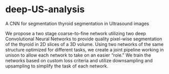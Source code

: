 # deep-US-analysis
A CNN for segmentation thyroid segmentation in Ultrasound images

We propose a two stage coarse-to-fine network utilizing two deep Convolutional Neural Networks to provide quality pixel-wise segmentation of the thyroid in 2D slices of a 3D volume.  Using two networks of the same structure optimized for different tasks, we create a joint pipeline working in unison to allow each network to take on an easier “role.”  We train the networks based on custom loss criteria and utilize downsampling and upsampling to simplify the task of each network.
